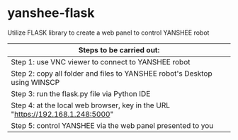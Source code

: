 # yanshee-flask
Utilize FLASK library to create a web panel to control YANSHEE robot

| Steps to be carried out:                                                      |
|-------------------------------------------------------------------------------|
| Step 1: use VNC viewer to connect to YANSHEE robot                            |
| Step 2: copy all folder and files to YANSHEE robot's Desktop using WINSCP     |
| Step 3: run the flask.py file via Python IDE                                  |
| Step 4: at the local web browser, key in the URL "https://192.168.1.248:5000" |
| Step 5: control YANSHEE via the web panel presented to you                    |
